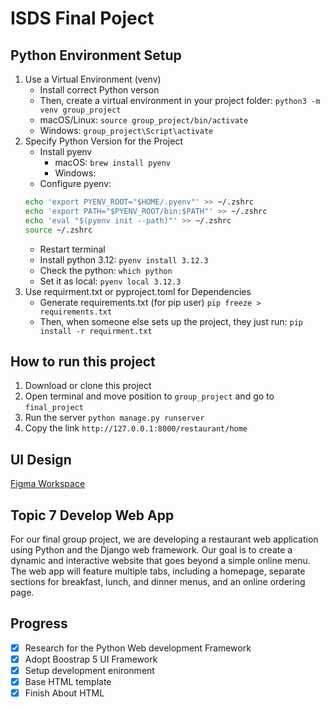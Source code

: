 # ISDS Final Poject

## Python Environment Setup

1. Use a Virtual Environment (venv)
   - Install correct Python verson
   - Then, create a virtual environment in your project folder: `python3 -m venv group_project`
   - macOS/Linux: `source group_project/bin/activate`
   - Windows: `group_project\Script\activate`
2. Specify Python Version for the Project
   - Install pyenv
     - macOS: `brew install pyenv`
     - Windows:
   - Configure pyenv:
   ```bash
   echo 'export PYENV_ROOT="$HOME/.pyenv"' >> ~/.zshrc
   echo 'export PATH="$PYENV_ROOT/bin:$PATH"' >> ~/.zshrc
   echo 'eval "$(pyenv init --path)"' >> ~/.zshrc
   source ~/.zshrc
   ```
   - Restart terminal
   - Install python 3.12: `pyenv install 3.12.3`
   - Check the python: `which python`
   - Set it as local: `pyenv local 3.12.3`
3. Use requirment.txt or pyproject.toml for Dependencies
   - Generate requirements.txt (for pip user) `pip freeze > requirements.txt`
   - Then, when someone else sets up the project, they just run: `pip install -r requirment.txt`

## How to run this project

1. Download or clone this project
2. Open terminal and move position to `group_project` and go to `final_project`
3. Run the server `python manage.py runserver`
4. Copy the link `http://127.0.0.1:8000/restaurant/home`

## UI Design

[Figma Workspace](https://www.figma.com/design/576Wocaf7E4dsJbYljJaso/Restaurant-Web-App?node-id=0-1&t=nmuGb90mpe9oR6oa-1)

## Topic 7 Develop Web App

For our final group project, we are developing a restaurant web
application using Python and the Django web framework. Our goal is to
create a dynamic and interactive website that goes beyond a simple
online menu. The web app will feature multiple tabs, including a
homepage, separate sections for breakfast, lunch, and dinner menus,
and an online ordering page.

## Progress

- [x] Research for the Python Web development Framework
- [x] Adopt Boostrap 5 UI Framework
- [x] Setup development enironment
- [x] Base HTML template
- [x] Finish About HTML
